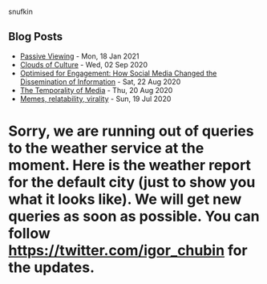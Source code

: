 snufkin

## Blog Posts
<!-- blog starts -->
* [Passive Viewing](https://snufk.in/blog/passive-viewing.html) - Mon, 18 Jan 2021
* [Clouds of Culture](https://snufk.in/blog/clouds-of-culture.html) - Wed, 02 Sep 2020
* [Optimised for Engagement: How Social Media Changed the Dissemination of Information](https://snufk.in/blog/optimised-for-engagement.html) - Sat, 22 Aug 2020
* [The Temporality of Media](https://snufk.in/blog/temporality.html) - Thu, 20 Aug 2020
* [Memes, relatability, virality](https://snufk.in/blog/memes-relatability-virality.html) - Sun, 19 Jul 2020
<!-- blog ends -->

<p align="center">
<!-- moon starts -->

Sorry, we are running out of queries to the weather service at the moment.
Here is the weather report for the default city (just to show you what it looks like).
We will get new queries as soon as possible.
You can follow https://twitter.com/igor_chubin for the updates.
======================================================================================

<!-- moon ends -->
</p>
